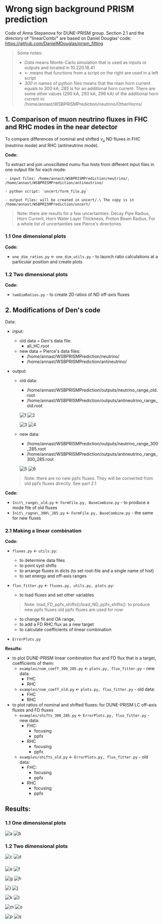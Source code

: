 # Wrong sign background PRISM prediction

Code of Anna Stepanova for DUNE-PRISM group. Section 2.1 and the directory of "linearComb/" are based on Daniel Douglas' code: https://github.com/DanielMDouglas/prism_fitting 

> Some notes:
> 
> - *Data* means Monte-Carlo simulation that is used as inputs or outputs and located in 10.220.18.41
> - $\leftarrow$ means that functions from a script on the right are used in a left script 
> - *300* in names of python files means that the main horn current equals to 300 kA, *285* is for an additional horn current. There are some other values (290 kA, 293 kA, 296 kA) of the additional horn current in: /home/annast/WSBPRISMPrediction/neutrino/OtherHorns/

## 1. Comparison of muon neutrino fluxes in FHC and RHC modes in the near detector

To compare differences of nominal and shifted $\nu_{\mu}$ ND fluxes in FHC (neutrino mode) and RHC (antineutrino mode).

**Code:**

To extract and join unoscillated numu flux hists from different input files in one output file for each mode:

```
- input files: /home/annast/WSBPRISMPrediction/neutrino/, /home/annast/WSBPRISMPrediction/antineutrino/

- python script: `uncert/form_file.py`

- output files: will be created in uncert/.\ The copy is in /home/annast/WSBPRISMPrediction/uncert/
```

> Note: there are results for a few uncertainties: Decay Pipe Radius, Horn Current, Horn Water Layer Thickness, Proton Beam Radius. For a whole list of uncertainties see Pierce's directories.

### 1.1 One dimensional plots

**Code:**

- `one_dim_ratios.py` $\leftarrow$ `one_dim_utils.py` - to launch ratio calculations at a particular position and create plots
 

### 1.2 Two dimensional plots

**Code:**

- `twoDimRatios.py` - to create 2D ratios of ND off-axis fluxes


## 2. Modifications of Den's code

Data:

- input:
  - old data = Den's data file: 
    - all_HC.root
  - new data = Pierce's data files: 
    - /home/annast/WSBPRISMPrediction/neutrino/ 
    - /home/annast/WSBPRISMPrediction/antineutrino/

- output:
  - old data: 
    - /home/annast/WSBPRISMPrediction/outputs/neutrino_range_old.root
    - /home/annast/WSBPRISMPrediction/outputs/antineutrino_range_old.root
   
    ![1](/imgs/1.png)
    ![2](/imgs/2.png)

    ![3](/imgs/3.png)
    ![4](/imgs/4.png)

  - new data:
    - /home/annast/WSBPRISMPrediction/outputs/neutrino_range_300_285.root
    - /home/annast/WSBPRISMPrediction/outputs/antineutrino_range_300_285.root

    ![5](/imgs/5.png)
    ![6](/imgs/6.png)
  
  > Note: there are no new ppfx fluxes. They will be converted from old ppfx fluxes directly. See part 2.1


**Code:**

- `Init\_range\_old.py` $\leftarrow$ `FormFile.py, BaseCombine.py` - to produce a mode file of old fluxes
- `Init\_ragne\_300\_285.py` $\leftarrow$ `FormFile.py, BaseCombine.py` - the same for new fluxes


### 2.1 Making a linear combination

**Code:**

- `fluxes.py` $\leftarrow$ `utils.py`:
  - to determine data files
  - to point syst shifts
  - to arrange fluxes in dicts (to set root-file and a single name of hist)
  - to set energy and off-axis ranges

- `flux_fitter.py` $\leftarrow$ `fluxes.py, utils.py, plots.py`: 

  - to load fluxes and set other variables
  
  > Note: load_FD_ppfx_shifts()/load_ND_ppfx_shifts(): to produce new ppfx fluxes old ppfx fluxes are used for now

  - to change fit and OA range, 
  - to add a FD RHC flux as a new target
  - to calculate coefficients of linear combination
  
- `ErrorPlots.py`


**Results:**

- to plot DUNE-PRISM linear combination flux and FD flux that is a target,  coefficients of them:
  - `examples/nom_coeff_300_285.py` $\leftarrow$ `plots.py, flux_fitter.py` - new data: 
    - FHC
    - RHC
  - `examples/nom_coeff_old.py` $\leftarrow$ `plots.py, flux_fitter.py` - old data:
    - FHC
    - RHC
- to plot ratios of nominal and shifted fluxes: for DUNE-PRISM LC off-axis fluxes and FD fluxes
  - `examples/shifts_300_285.py` $\leftarrow$ `ErrorPlots.py, flux_fitter.py` - new data:
    - FHC:
       - focusing 
       - ppfx
    - RHC
       - focusing
       - ppfx
  - `examples/shifts_old.py` $\leftarrow$ `ErrorPlots.py, flux_fitter.py` - old data:
    - FHC:
       - focusing 
       - ppfx
    - RHC
       - focusing 
       - ppfx

## Results:

### 1.1 One dimensional plots

![a](/imgs/jpg/LAr_center_Horn_current_OnAxis_0_m_page-0001.jpg)
![b](/imgs/jpg/LAr_center_Horn_current_OnAxis_0_m_page-0002.jpg)

### 1.2 Two dimensional plots

![c](/imgs/jpg/LAr_center_Horn_Current_pos_page-0001.jpg)
![d](/imgs/jpg/LAr_center_Horn_Current_neg_page-0001.jpg)

### 

![e](/imgs/jpg/FHC_nom_coeff_300_285_page-0001.jpg)
![f](/imgs/jpg/RHC_nom_coeff_300_285_page-0001.jpg)

![g](/imgs/jpg/FHC_nom_coeff_page-0001.jpg)
![h](/imgs/jpg/RHC_nom_coeff_page-0001.jpg)

![i](/imgs/jpg/FHC_other_300_285_page-0001.jpg)
![j](/imgs/jpg/FHC_ppfx_300_285_page-0001.jpg)

![k](/imgs/jpg/RHC_other_300_285_page-0001.jpg)
![l](/imgs/jpg/RHC_ppfx_300_285_page-0001.jpg)

![m](/imgs/jpg/FHC_other_old_page-0001.jpg)
![o](/imgs/jpg/FHC_ppfx_old_page-0001.jpg)

![p](/imgs/jpg/RHC_other_old_page-0001.jpg)
![q](/imgs/jpg/RHC_ppfx_old_page-0001.jpg)

